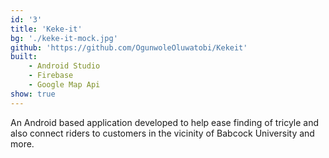 ```yaml
---
id: '3'
title: 'Keke-it'
bg: './keke-it-mock.jpg'
github: 'https://github.com/OgunwoleOluwatobi/Kekeit'
built:
    - Android Studio
    - Firebase
    - Google Map Api
show: true
---
```


An Android based application developed to help ease finding of tricyle and also connect riders to customers in the vicinity of Babcock University and more.
